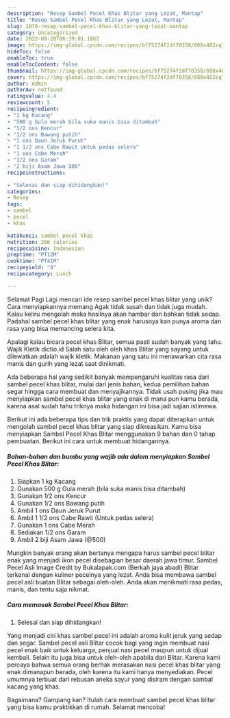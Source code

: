 ```yaml
---
description: "Resep Sambel Pecel Khas Blitar yang Lezat, Mantap"
title: "Resep Sambel Pecel Khas Blitar yang Lezat, Mantap"
slug: 1076-resep-sambel-pecel-khas-blitar-yang-lezat-mantap
category: Uncategorized
date: 2022-09-28T06:39:01.106Z
image: https://img-global.cpcdn.com/recipes/bf75274f2df70358/680x482cq70/sambel-pecel-khas-blitar-foto-resep-utama.jpg
hideToc: false
enableToc: true
enableTocContent: false
thumbnail: https://img-global.cpcdn.com/recipes/bf75274f2df70358/680x482cq70/sambel-pecel-khas-blitar-foto-resep-utama.jpg
cover: https://img-global.cpcdn.com/recipes/bf75274f2df70358/680x482cq70/sambel-pecel-khas-blitar-foto-resep-utama.jpg
author: Admin
authorAv: notfound
ratingvalue: 4.4
reviewcount: 5
recipeingredient:
- "1 kg Kacang"
- "500 g Gula merah bila suka manis bisa ditambah"
- "1/2 ons Kencur"
- "1/2 ons Bawang putih"
- "1 ons Daun Jeruk Purut"
- "1 1/2 ons Cabe Rawit Untuk pedas selera"
- "1 ons Cabe Merah"
- "1/2 ons Garam"
- "2 biji Asam Jawa 500"
recipeinstructions:

- "Selesai dan siap dihidangkan!"
categories:
- Resep
tags:
- sambel
- pecel
- khas

katakunci: sambel pecel khas 
nutrition: 266 calories
recipecuisine: Indonesian
preptime: "PT12M"
cooktime: "PT41M"
recipeyield: "4"
recipecategory: Lunch

---
```



Selamat Pagi Lagi mencari ide resep sambel pecel khas blitar yang unik? Cara menyiapkannya memang Agak tidak susah dan tidak juga mudah. Kalau keliru mengolah maka hasilnya akan hambar dan bahkan tidak sedap. Padahal sambel pecel khas blitar yang enak harusnya kan punya aroma dan rasa yang bisa memancing selera kita.


Apalagi kalau bicara pecel khas Blitar, semua pasti sudah banyak yang tahu. Wajik Kletik dictio.id Salah satu oleh oleh khas Blitar yang sayang untuk dilewatkan adalah wajik kletik. Makanan yang satu ini menawarkan cita rasa manis dan gurih yang lezat saat dinikmati.

Ada beberapa hal yang sedikit banyak mempengaruhi kualitas rasa dari sambel pecel khas blitar, mulai dari jenis bahan, kedua pemilihan bahan segar hingga cara membuat dan menyajikannya. Tidak usah pusing jika mau menyiapkan sambel pecel khas blitar yang enak di mana pun kamu berada, karena asal sudah tahu triknya maka hidangan ini bisa jadi sajian istimewa.


Berikut ini ada beberapa tips dan trik praktis yang dapat diterapkan untuk mengolah sambel pecel khas blitar yang siap dikreasikan. Kamu bisa menyiapkan Sambel Pecel Khas Blitar menggunakan 9 bahan dan 0 tahap pembuatan. Berikut ini cara untuk membuat hidangannya.

<!--inarticleads1-->

##### Bahan-bahan dan bumbu yang wajib ada dalam menyiapkan Sambel Pecel Khas Blitar:

1. Siapkan 1 kg Kacang
1. Gunakan 500 g Gula merah (bila suka manis bisa ditambah)
1. Gunakan 1/2 ons Kencur
1. Gunakan 1/2 ons Bawang putih
1. Ambil 1 ons Daun Jeruk Purut
1. Ambil 1 1/2 ons Cabe Rawit (Untuk pedas selera)
1. Gunakan 1 ons Cabe Merah
1. Sediakan 1/2 ons Garam
1. Ambil 2 biji Asam Jawa (@500)


Mungkin banyak orang akan bertanya mengapa harus sambel pecel blitar enak yang menjadi ikon pecel disebagian besar daerah jawa timur. Sambel Pecel Asli Image Credit by Bukalapak.com (Berkah jaya abadi) Blitar terkenal dengan kuliner pecelnya yang lezat. Anda bisa membawa sambel pecel asli buatan Blitar sebagai oleh-oleh. Anda akan menikmati rasa pedas, manis, dan tentu saja nikmat. 

<!--inarticleads2-->

##### Cara memasak Sambel Pecel Khas Blitar:


1. Selesai dan siap dihidangkan!

Yang menjadi ciri khas sambel pecel ini adalah aroma kulit jeruk yang sedap dan segar. Sambel pecel asli Blitar cocok bagi yang ingin membuat nasi pecel enak baik untuk keluarga, penjual nasi pecel maupun untuk dijual kembali. Selain itu juga bisa untuk oleh-oleh apabila dari Blitar. Karena kami percaya bahwa semua orang berhak merasakan nasi pecel khas blitar yang enak dimanapun berada, oleh karena itu kami hanya menyediakan. Pecel umumnya terbuat dari rebusan aneka sayur yang disiram dengan sambal kacang yang khas. 

Bagaimana? Gampang kan? Itulah cara membuat sambel pecel khas blitar yang bisa kamu praktikkan di rumah. Selamat mencoba!

